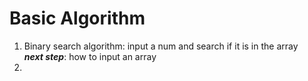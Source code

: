 # Basic Algorithm
1. Binary search algorithm: input a num and search if it is in the array  
***next step***: how to input an array
2. 

